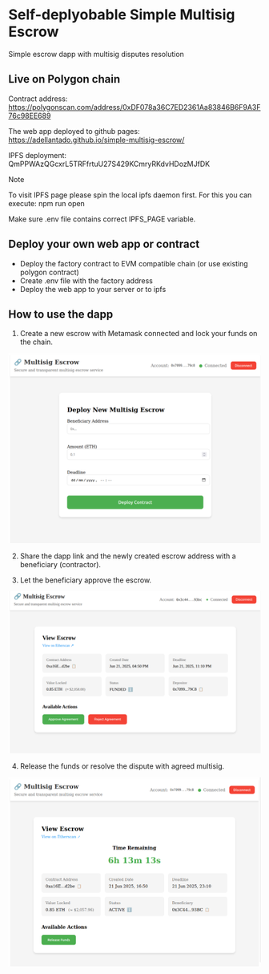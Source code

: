 # Self-deplyobable Simple Multisig Escrow
Simple escrow dapp with multisig disputes resolution


## Live on Polygon chain

Contract address:
https://polygonscan.com/address/0xDF078a36C7ED2361Aa83846B6F9A3F76c98EE689

The web app deployed to github pages:
https://adellantado.github.io/simple-multisig-escrow/

IPFS deployment:
QmPPWAzQGcxrL5TRFfrtuU27S429KCmryRKdvHDozMJfDK

> [!Note]
> To visit IPFS page please spin the local ipfs daemon first.
> For this you can execute: npm run open
>
> Make sure .env file contains correct IPFS_PAGE variable.


## Deploy your own web app or contract
- Deploy the factory contract to EVM compatible chain (or use existing polygon contract)
- Create .env file with the factory address
- Deploy the web app to your server or to ipfs

## How to use the dapp

1. Create a new escrow with Metamask connected and lock your funds on the chain.

![Create escrow](./assets/create_escrow.png)

2. Share the dapp link and the newly created escrow address with a beneficiary (contractor).

3. Let the beneficiary approve the escrow.

![Approve escrow](./assets/approve_escrow.png)

4. Release the funds or resolve the dispute with agreed multisig.

![Release funds](./assets/release_escrow.png)
